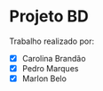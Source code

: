 # Projeto BD

Trabalho realizado por:

 - [x] Carolina Brandão
 - [x] Pedro Marques     
 - [x] Marlon Belo
